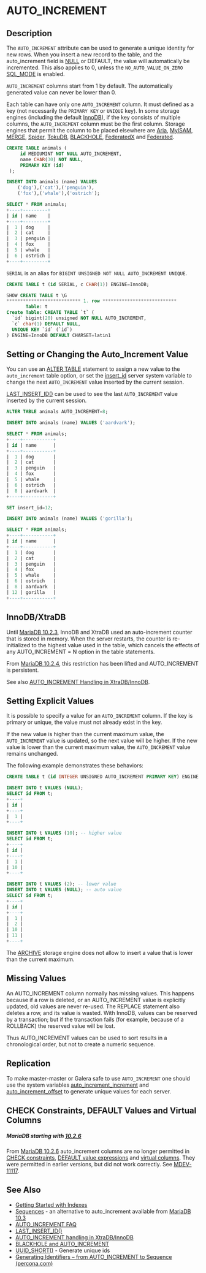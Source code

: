 # AUTO_INCREMENT

## Description

The `AUTO_INCREMENT` attribute can be used to generate a unique identity for new rows. When you insert a new record to the table, and the auto_increment field is [NULL](/columns-storage-engines-and-plugins/data-types/null-values) or DEFAULT, the value will automatically be incremented. This also applies to 0, unless the `NO_AUTO_VALUE_ON_ZERO` [SQL_MODE](/mariadb-administration/variables-and-modes/sql-mode) is enabled.

`AUTO_INCREMENT` columns start from 1 by default. The automatically generated value can never be lower than 0.

Each table can have only one `AUTO_INCREMENT` column. It must defined as a key (not necessarily the `PRIMARY KEY` or `UNIQUE` key). In some storage engines (including the default [InnoDB](/columns-storage-engines-and-plugins/storage-engines/innodb)), if the key consists of multiple columns, the `AUTO_INCREMENT` column must be the first column. Storage engines that permit the column to be placed elsewhere are [Aria](/columns-storage-engines-and-plugins/storage-engines/aria), [MyISAM](/kb/en/myisam/), [MERGE](/columns-storage-engines-and-plugins/storage-engines/merge), [Spider](/columns-storage-engines-and-plugins/storage-engines/spider), [TokuDB](/columns-storage-engines-and-plugins/storage-engines/tokudb), [BLACKHOLE](/columns-storage-engines-and-plugins/storage-engines/blackhole), [FederatedX](/kb/en/federatedx/) and [Federated](/columns-storage-engines-and-plugins/storage-engines/legacy-storage-engines/federated-storage-engine).

```sql
CREATE TABLE animals (
     id MEDIUMINT NOT NULL AUTO_INCREMENT,
     name CHAR(30) NOT NULL,
     PRIMARY KEY (id)
 );

INSERT INTO animals (name) VALUES
    ('dog'),('cat'),('penguin'),
    ('fox'),('whale'),('ostrich');
```

```sql
SELECT * FROM animals;
+----+---------+
| id | name    |
+----+---------+
|  1 | dog     |
|  2 | cat     |
|  3 | penguin |
|  4 | fox     |
|  5 | whale   |
|  6 | ostrich |
+----+---------+
```

`SERIAL` is an alias for `BIGINT UNSIGNED NOT NULL AUTO_INCREMENT UNIQUE`.

```sql
CREATE TABLE t (id SERIAL, c CHAR(1)) ENGINE=InnoDB;

SHOW CREATE TABLE t \G
*************************** 1. row ***************************
       Table: t
Create Table: CREATE TABLE `t` (
  `id` bigint(20) unsigned NOT NULL AUTO_INCREMENT,
  `c` char(1) DEFAULT NULL,
  UNIQUE KEY `id` (`id`)
) ENGINE=InnoDB DEFAULT CHARSET=latin1
```

## Setting or Changing the Auto_Increment Value

You can use an [ALTER TABLE](/sql-statements-structure/sql-statements/data-definition/alter/alter-table) statement to assign a new value to the `auto_increment` table option, or set the [insert_id](/kb/en/server-system-variables/#insert_id) server system variable to change the next `AUTO_INCREMENT` value inserted by the current session.

[LAST_INSERT_ID()](/built-in-functions/secondary-functions/information-functions/last_insert_id) can be used to see the last `AUTO_INCREMENT` value inserted by the current session.

```sql
ALTER TABLE animals AUTO_INCREMENT=8;

INSERT INTO animals (name) VALUES ('aardvark');

SELECT * FROM animals;
+----+-----------+
| id | name      |
+----+-----------+
|  1 | dog       |
|  2 | cat       |
|  3 | penguin   |
|  4 | fox       |
|  5 | whale     |
|  6 | ostrich   |
|  8 | aardvark  |
+----+-----------+

SET insert_id=12;

INSERT INTO animals (name) VALUES ('gorilla');

SELECT * FROM animals;
+----+-----------+
| id | name      |
+----+-----------+
|  1 | dog       |
|  2 | cat       |
|  3 | penguin   |
|  4 | fox       |
|  5 | whale     |
|  6 | ostrich   |
|  8 | aardvark  |
| 12 | gorilla   |
+----+-----------+
```

## InnoDB/XtraDB

Until [MariaDB 10.2.3](/kb/en/mariadb-1023-release-notes/), InnoDB and XtraDB used an auto-increment counter that is stored in memory. When the server restarts, the counter is re-initialized to the highest value used in the table, which cancels the effects of any AUTO_INCREMENT = N option in the table statements.

From [MariaDB 10.2.4](/kb/en/mariadb-1024-release-notes/), this restriction has been lifted and AUTO_INCREMENT is persistent.

See also [AUTO_INCREMENT Handling in XtraDB/InnoDB](/kb/en/auto_increment-handling-in-xtradbinnodb/).

## Setting Explicit Values

It is possible to specify a value for an `AUTO_INCREMENT` column. If the key is primary or unique, the value must not already exist in the key.

If the new value is higher than the current maximum value, the `AUTO_INCREMENT` value is updated, so the next value will be higher. If the new value is lower than the current maximum value,  the `AUTO_INCREMENT` value remains unchanged.

The following example demonstrates these behaviors:

```sql
CREATE TABLE t (id INTEGER UNSIGNED AUTO_INCREMENT PRIMARY KEY) ENGINE = InnoDB;

INSERT INTO t VALUES (NULL);
SELECT id FROM t;
+----+
| id |
+----+
|  1 |
+----+

INSERT INTO t VALUES (10); -- higher value
SELECT id FROM t;
+----+
| id |
+----+
|  1 |
| 10 |
+----+

INSERT INTO t VALUES (2); -- lower value
INSERT INTO t VALUES (NULL); -- auto value
SELECT id FROM t;
+----+
| id |
+----+
|  1 |
|  2 |
| 10 |
| 11 |
+----+
```

The [ARCHIVE](/columns-storage-engines-and-plugins/storage-engines/archive) storage engine does not allow to insert a value that is lower than the current maximum.

## Missing Values

An AUTO_INCREMENT column normally has missing values. This happens because if a row is deleted, or an AUTO_INCREMENT value is explicitly updated, old values are never re-used. The REPLACE statement also deletes a row, and its value is wasted. With InnoDB, values can be reserved by a transaction; but if the transaction fails (for example, because of a ROLLBACK) the reserved value will be lost.

Thus AUTO_INCREMENT values can be used to sort results in a chronological order, but not to create a numeric sequence.

## Replication

To make master-master or Galera safe to use `AUTO_INCREMENT` one should use the system variables 
 [auto_increment_increment](/kb/en/replication-and-binary-log-server-system-variables/#auto_increment_increment) and [auto_increment_offset](/kb/en/replication-and-binary-log-server-system-variables/#auto_increment_offset) to generate unique values for each server.

## CHECK Constraints, DEFAULT Values and Virtual Columns

##### MariaDB starting with [10.2.6](/kb/en/mariadb-1026-release-notes/)

From [MariaDB 10.2.6](/kb/en/mariadb-1026-release-notes/) auto_increment columns are no longer permitted in [CHECK constraints](/sql-statements-structure/sql-statements/data-definition/constraint), [DEFAULT value expressions](/kb/en/create-table/#default) and [virtual columns](/kb/en/virtual-computed-columns/). They were permitted in earlier versions, but did not work correctly. See [MDEV-11117](https://jira.mariadb.org/browse/MDEV-11117).

## See Also

- [Getting Started with Indexes](/replication/optimization-and-tuning/optimization-and-indexes/getting-started-with-indexes)
- [Sequences](/sql-statements-structure/sequences) - an alternative to auto_increment available from [MariaDB 10.3](/kb/en/what-is-mariadb-103/)
- [AUTO_INCREMENT FAQ](/kb/en/autoincrement-faq/)
- [LAST_INSERT_ID()](/built-in-functions/secondary-functions/information-functions/last_insert_id)
- [AUTO_INCREMENT handling in XtraDB/InnoDB](/kb/en/auto_increment-handling-in-xtradbinnodb/)
- [BLACKHOLE and AUTO_INCREMENT](/kb/en/blackhole/#blackhole-and-auto_increment)
- [UUID_SHORT()](/built-in-functions/secondary-functions/miscellaneous-functions/uuid_short) - Generate unique ids
- [Generating Identifiers – from AUTO_INCREMENT to Sequence (percona.com)](https://www.percona.com/community-blog/2018/10/12/generating-identifiers-auto_increment-sequence/)